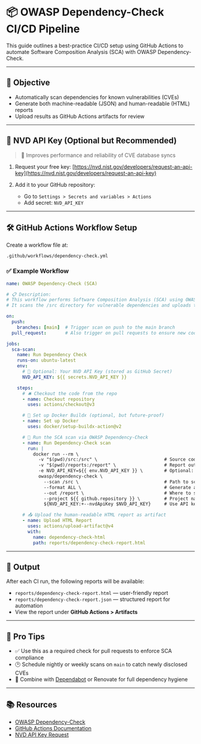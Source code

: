 # 📦 OWASP Dependency-Check CI/CD Pipeline

This guide outlines a best-practice CI/CD setup using GitHub Actions to automate Software Composition Analysis (SCA) with OWASP Dependency-Check.

---

## 🎯 Objective

* Automatically scan dependencies for known vulnerabilities (CVEs)
* Generate both machine-readable (JSON) and human-readable (HTML) reports
* Upload results as GitHub Actions artifacts for review

---

## 🔐 NVD API Key (Optional but Recommended)

> 🔄 Improves performance and reliability of CVE database syncs

1. Request your free key: [https://nvd.nist.gov/developers/request-an-api-key](https://nvd.nist.gov/developers/request-an-api-key)
2. Add it to your GitHub repository:

   * Go to `Settings > Secrets and variables > Actions`
   * Add secret: `NVD_API_KEY`

---

## 🛠️ GitHub Actions Workflow Setup

Create a workflow file at:

```text
.github/workflows/dependency-check.yml
```

### ✅ Example Workflow

```yaml
name: OWASP Dependency-Check (SCA)

# 📋 Description:
# This workflow performs Software Composition Analysis (SCA) using OWASP Dependency-Check.
# It scans the /src directory for vulnerable dependencies and uploads the results as artifacts.

on:
  push:
    branches: [main]  # Trigger scan on push to the main branch
  pull_request:       # Also trigger on pull requests to ensure new code is scanned

jobs:
  sca-scan:
    name: Run Dependency Check
    runs-on: ubuntu-latest
    env:
      # 🔐 Optional: Your NVD API Key (stored as GitHub Secret)
      NVD_API_KEY: ${{ secrets.NVD_API_KEY }}

    steps:
      # 🛎️ Checkout the code from the repo
      - name: Checkout repository
        uses: actions/checkout@v3

      # 🐳 Set up Docker Buildx (optional, but future-proof)
      - name: Set up Docker
        uses: docker/setup-buildx-action@v2

      # 🔎 Run the SCA scan via OWASP Dependency-Check
      - name: Run Dependency-Check scan
        run: |
          docker run --rm \
            -v "$(pwd)/src:/src" \                         # Source code folder
            -v "$(pwd)/reports:/report" \                  # Report output folder
            -e NVD_API_KEY=${{ env.NVD_API_KEY }} \        # Optional: improve CVE sync
            owasp/dependency-check \
              --scan /src \                                # Path to scan inside container
              --format ALL \                               # Generate all supported report formats
              --out /report \                              # Where to save the report
              --project ${{ github.repository }} \         # Project name (used in report)
              ${NVD_API_KEY:+--nvdApiKey $NVD_API_KEY}     # Use API key only if set

      # 📤 Upload the human-readable HTML report as artifact
      - name: Upload HTML Report
        uses: actions/upload-artifact@v4
        with:
          name: dependency-check-html
          path: reports/dependency-check-report.html

```

---

## 📁 Output

After each CI run, the following reports will be available:

* `reports/dependency-check-report.html` — user-friendly report
* `reports/dependency-check-report.json` — structured report for automation
* View the report under **GitHub Actions > Artifacts**

---

## 🧠 Pro Tips

* ✅ Use this as a required check for pull requests to enforce SCA compliance
* 🕑 Schedule nightly or weekly scans on `main` to catch newly disclosed CVEs
* 🔁 Combine with [Dependabot](https://docs.github.com/en/code-security/supply-chain-security/keeping-your-dependencies-updated-automatically) or Renovate for full dependency hygiene

---

## 📚 Resources

* [OWASP Dependency-Check](https://owasp.org/www-project-dependency-check/)
* [GitHub Actions Documentation](https://docs.github.com/en/actions)
* [NVD API Key Request](https://nvd.nist.gov/developers/request-an-api-key)
